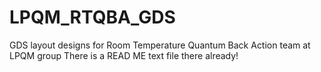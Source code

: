 # LPQM_RTQBA_GDS
GDS layout designs for Room Temperature Quantum Back Action team at LPQM group
There is a READ ME text file there already!
